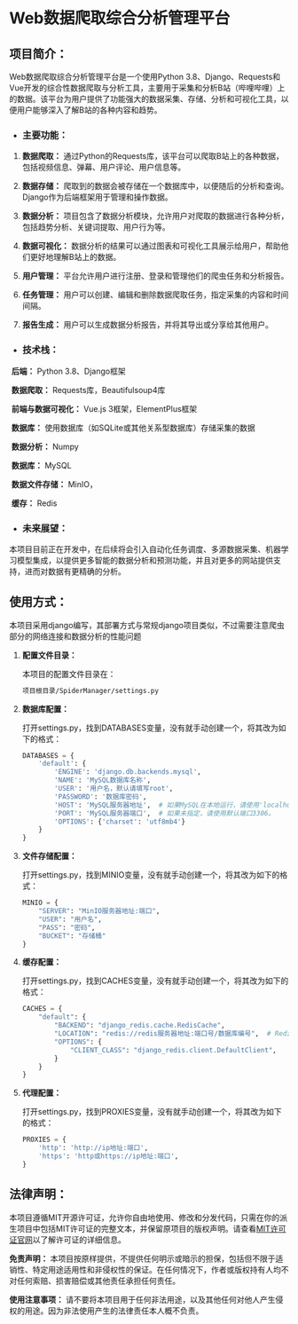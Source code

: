 # Web数据爬取综合分析管理平台



## **项目简介：**

Web数据爬取综合分析管理平台是一个使用Python 3.8、Django、Requests和Vue开发的综合性数据爬取与分析工具，主要用于采集和分析B站（哔哩哔哩）上的数据。该平台为用户提供了功能强大的数据采集、存储、分析和可视化工具，以便用户能够深入了解B站的各种内容和趋势。

- ### **主要功能：**

1. **数据爬取：** 通过Python的Requests库，该平台可以爬取B站上的各种数据，包括视频信息、弹幕、用户评论、用户信息等。

2. **数据存储：** 爬取到的数据会被存储在一个数据库中，以便随后的分析和查询。Django作为后端框架用于管理和操作数据。

3. **数据分析：** 项目包含了数据分析模块，允许用户对爬取的数据进行各种分析，包括趋势分析、关键词提取、用户行为等。

4. **数据可视化：** 数据分析的结果可以通过图表和可视化工具展示给用户，帮助他们更好地理解B站上的数据。

5. **用户管理：** 平台允许用户进行注册、登录和管理他们的爬虫任务和分析报告。

6. **任务管理：** 用户可以创建、编辑和删除数据爬取任务，指定采集的内容和时间间隔。

7. **报告生成：** 用户可以生成数据分析报告，并将其导出或分享给其他用户。

- ### **技术栈：**

​	**后端：** Python 3.8、Django框架

​	**数据爬取：** Requests库，Beautifulsoup4库

​	**前端与数据可视化：** Vue.js 3框架，ElementPlus框架

​	**数据库：** 使用数据库（如SQLite或其他关系型数据库）存储采集的数据

​	**数据分析：** Numpy

​	**数据库：** MySQL

​	**数据文件存储：** MinIO，

​	**缓存：** Redis

- ### **未来展望：**

本项目目前正在开发中，在后续将会引入自动化任务调度、多源数据采集、机器学习模型集成，以提供更多智能的数据分析和预测功能，并且对更多的网站提供支持，进而对数据有更精确的分析。



## 使用方式：

本项目采用django编写，其部署方式与常规django项目类似，不过需要注意爬虫部分的网络连接和数据分析的性能问题

1. **配置文件目录：** 

   本项目的配置文件目录在：

   ```bash
   项目根目录/SpiderManager/settings.py
   ```

   

2. **数据库配置：**

   打开settings.py，找到DATABASES变量，没有就手动创建一个，将其改为如下的格式：

   ```python
   DATABASES = {
       'default': {
           'ENGINE': 'django.db.backends.mysql',
           'NAME': 'MySQL数据库名称',
           'USER': '用户名，默认请填写root',
           'PASSWORD': '数据库密码',
           'HOST': 'MySQL服务器地址',  # 如果MySQL在本地运行，请使用'localhost'。
           'PORT': 'MySQL服务器端口',  # 如果未指定，请使用默认端口3306。
           'OPTIONS': {'charset': 'utf8mb4'}
       }
   }
   ```

3. **文件存储配置：**

   打开settings.py，找到MINIO变量，没有就手动创建一个，将其改为如下的格式：

   ```python
   MINIO = {
       "SERVER": "MinIO服务器地址:端口",
       "USER": "用户名",
       "PASS": "密码",
       "BUCKET": "存储桶"
   }
   ```

   

4. **缓存配置：**

   打开settings.py，找到CACHES变量，没有就手动创建一个，将其改为如下的格式：

   ```python
   CACHES = {
       "default": {
           "BACKEND": "django_redis.cache.RedisCache",
           "LOCATION": "redis://redis服务器地址:端口号/数据库编号",  # Redis服务器的地址和数据库编号
           "OPTIONS": {
               "CLIENT_CLASS": "django_redis.client.DefaultClient",
           }
       }
   }
   ```

   

5. **代理配置：**

   打开settings.py，找到PROXIES变量，没有就手动创建一个，将其改为如下的格式：

   ```python
   PROXIES = {
       'http': 'http://ip地址:端口',
       'https': 'http或https://ip地址:端口',
   }
   ```

   



## 法律声明：

本项目遵循MIT开源许可证，允许你自由地使用、修改和分发代码，只需在你的派生项目中包括MIT许可证的完整文本，并保留原项目的版权声明。请查看[MIT许可证官网](https://mit-license.org/)以了解许可证的详细信息。

**免责声明：** 本项目按原样提供，不提供任何明示或暗示的担保，包括但不限于适销性、特定用途适用性和非侵权性的保证。在任何情况下，作者或版权持有人均不对任何索赔、损害赔偿或其他责任承担任何责任。

**使用注意事项：** 请不要将本项目用于任何非法用途，以及其他任何对他人产生侵权的用途。因为非法使用产生的法律责任本人概不负责。
